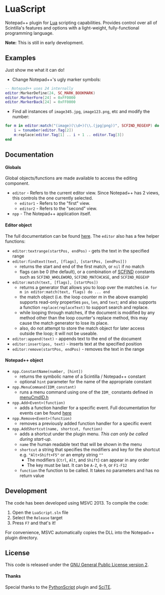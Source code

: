 # LuaScript
Notepad++ plugin for [Lua](http://www.lua.org/) scripting capabilities. Provides control over all of Scintilla's features and options with a light-weight, fully-functional programming language.

**Note:** This is still in early development.

## Examples
Just show me what it can do!

- Change Notepad++'s ugly marker symbols:
```lua
-- Notepad++ uses 24 internally
editor:MarkerDefine(24, SC_MARK_BOOKMARK)
editor.MarkerFore[24] = 0xFF0000
editor.MarkerBack[24] = 0xFF0000
```

- Find all instances of `image345.jpg`, `image123.png`, etc and modify the number:
```lua
for m in editor:match("(image)(\\d+)(\\.(jpg|png))", SCFIND_REGEXP) do
    i = tonumber(editor.Tag[2])
    m:replace(editor.Tag[1] .. i + 1 .. editor.Tag[3])
end
```

## Documentation
#### Globals
Global objects/functions are made available to access the editing component.
- `editor` - Refers to the current editor view. Since Notepad++ has 2 views, this controls the one currently selected.
  - `editor1` - Refers to the "first" view.
  - `editor2` - Refers to the "second" view.
- `npp` - The Notepad++ application itself.

#### Editor object
The full documentation can be found [here](/doc/editor.md). The `editor` also has a few helper functions:
- `editor:textrange(startPos, endPos)` - gets the text in the specified range
- `editor:findtext(text, [flags], [startPos, [endPos]])`
  - returns the start and end of the first match, or `nil` if no match
  - flags can be 0 (the default), or a combination of [SCFIND](http://www.scintilla.org/ScintillaDoc.html#searchFlags) constants such as `SCFIND_WHOLEWORD`, `SCFIND_MATCHCASE`, and `SCFIND_REGEXP`
- `editor:match(text, [flags], [startPos])`
  - returns a generator that allows you to loop over the matches i.e. `for m in editor:match(text, flags) do ... end`
  - the match object (i.e. the loop counter m in the above example) supports read-only properties `pos`, `len`, and `text`; and also supports a function `replace(replaceText)` to support search and replace.
  - while looping through matches, if the document is modified by any method other than the loop counter's replace method, this may cause the match generator to lose its place.
  - also, do not attempt to store the match object for later access outside the loop; it will not be useable.
- `editor:append(text)` - appends text to the end of the document
- `editor:insert(pos, text)` - inserts text at the specified position
- `editor:remove(startPos, endPos)` - removes the text in the range

#### Notepad++ object
- `npp.ConstantName(number, [hint])`
  - returns the symbolic name of a Scintilla / Notepad++ constant
  - optional `hint` parameter for the name of the appropriate constant
- `npp.MenuCommand(IDM_constant)`
  - runs a menu command using one of the `IDM_` constants defined in [menuCmdID.h](/Npp/menuCmdID.h)
- `npp.Add<Event>(function)`
  - adds a function handler for a specific event. Full documentation for events can be found [here](/doc/events.md)
- `npp.Remove<Event>(function)`
  - removes a previously added function handler for a specific event
- `npp.AddShortcut(name, shortcut, function)`
  - adds a shortcut under the plugin menu. *This can only be called during start-up.*
  - `name` the human readable text that will be shown in the menu
  - `shortcut` a string that specifies the modifiers and key for the shortcut e.g. `"Alt+Shift+F5"` or an empty string `""`
    - The modifiers (`Ctrl`, `Alt`, and `Shift`) can appear in any order
    - The key must be last. It can be `A-Z`, `0-9`, or `F1-F12`
  - `function` the function to be called. It takes no parameters and has no return value

## Development
The code has been developed using MSVC 2013. To compile the code:

1. Open the `LuaScript.sln` file
2. Select the `Release` target
3. Press `F7` and that's it!

For convenience, MSVC automatically copies the DLL into the Notepad++ plugin directory. 

## License
This code is released under the [GNU General Public License version 2](http://www.gnu.org/licenses/gpl-2.0.txt).

#### Thanks
Special thanks to the [PythonScript](https://github.com/bruderstein/PythonScript) plugin and [SciTE](http://www.scintilla.org/SciTE.html).
